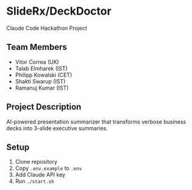 # SlideRx/DeckDoctor
Claude Code Hackathon Project

## Team Members
- Vitor Correa (UK)
- Talab Elmharek (IST)
- Philipp Kowalski (CET)
- Shakti Swarup (IST)
- Ramanuj Kumar (IST)

## Project Description
AI-powered presentation summarizer that transforms verbose business decks into 3-slide executive summaries.

## Setup
1. Clone repository
2. Copy `.env.example` to `.env`
3. Add Claude API key
4. Run `./start.sh`
